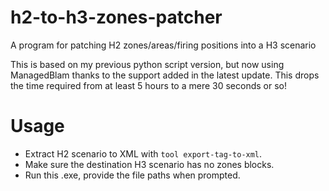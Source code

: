 # h2-to-h3-zones-patcher
A program for patching H2 zones/areas/firing positions into a H3 scenario

This is based on my previous python script version, but now using ManagedBlam thanks to the support added in the latest update.
This drops the time required from at least 5 hours to a mere 30 seconds or so!

# Usage
* Extract H2 scenario to XML with `tool export-tag-to-xml`.
* Make sure the destination H3 scenario has no zones blocks.
* Run this .exe, provide the file paths when prompted.